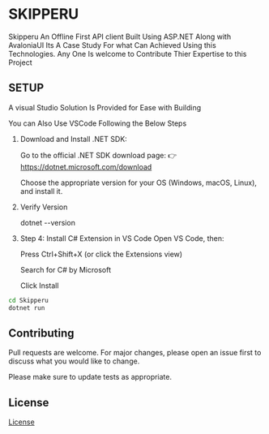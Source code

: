 # SKIPPERU

Skipperu An Offline First API client Built Using ASP.NET Along with AvaloniaUI Its A Case Study For what Can Achieved Using this Technologies. Any One Is welcome to Contribute Thier Expertise to this Project

## SETUP
A visual Studio Solution Is Provided for Ease with Building 

You can Also Use VSCode Following the Below Steps

1. Download and Install .NET SDK:

   Go to the official .NET SDK download page:
   👉 https://dotnet.microsoft.com/download

   Choose the appropriate version for your OS (Windows, macOS, Linux), and install it.
2.  Verify Version
 
    dotnet --version

3.  Step 4: Install C# Extension in VS Code
    Open VS Code, then:

    Press Ctrl+Shift+X (or click the Extensions view)

    Search for C# by Microsoft

    Click Install


```bash
cd Skipperu
dotnet run 
```


## Contributing

Pull requests are welcome. For major changes, please open an issue first
to discuss what you would like to change.

Please make sure to update tests as appropriate.

## License

[License](https://mit-license.org/)
